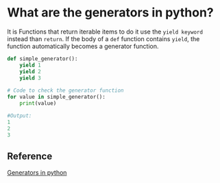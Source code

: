 # What are the generators in python?

It is Functions that return iterable items to do it use the `yield keyword` instead than `return`. If the body of a `def` function contains `yield`, the function automatically becomes a generator function.

```Python
def simple_generator():
    yield 1            
    yield 2            
    yield 3            
   
# Code to check the generator function
for value in simple_generator(): 
    print(value)

#Output:
1
2
3
```

## Reference

[Generators in python](https://www.geeksforgeeks.org/generators-in-python/)
